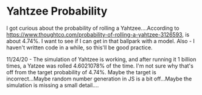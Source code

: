 # Yahtzee Probability

I got curious about the probability of rolling a Yahtzee....According to https://www.thoughtco.com/probability-of-rolling-a-yahtzee-3126593, is about 4.74%.  I want to see if I can get in that ballpark with a model.  Also - I haven't written code in a while, so this'll be good practice.

11/24/20 - The simulation of Yahtzee is working, and after running it 1 billion times, a Yatzee was rolled 4.6021078% of the time.  I'm not sure why that's off from the target probability of 4.74%.  Maybe the target is incorrect...Maybe random number generation in JS is a bit off...Maybe the simulation is missing a small detail....